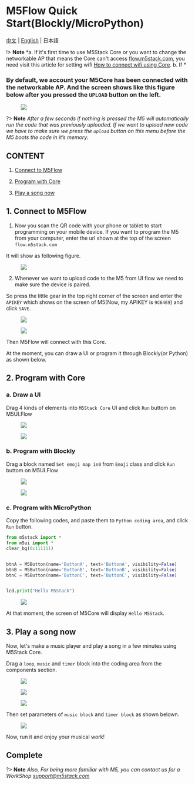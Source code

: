 # M5Flow Quick Start(Blockly/MicroPython)

[中文](zh_CN/quick_start/m5core/m5stack_core_get_started_MicroPython) | [English](en/quick_start/m5core/m5stack_core_get_started_MicroPython) | 日本語

!> **Note** *a. If it's first time to use M5Stack Core or you want to change the networkable AP that means the Core can't access [flow.m5stack.com](flow.m5stack.com), you need visit this article for setting wifi [How to connect wifi using Core](/en/related_documents/how_to_connect_wifi_using_core). b. If *

### **By default, we account your M5Core has been connected with the networkable AP. And the screen shows like this figure below after you pressed the `UPLOAD` button on the left.**

<figure>
    <img src="assets/img/getting_started_pics/m5stack_core/get_started_with_uiflow/apikey.jpg">
</figure>

?> **Note** *After a few seconds if nothing is pressed the M5 will automatically run the code that was previously uploaded. If we want to upload new code we have to make sure we press the `upload` button on this menu before the M5 boots the code in it’s memory.*

## CONTENT

1. [Connect to M5Flow](#connect-to-m5flow)

2. [Program with Core](#program-with-core)

3. [Play a song now](#play-a-song-now)


## 1. Connect to M5Flow

1. Now you scan the QR code with your phone or tablet to start programming on your mobile device. If you want to program the M5 from your computer, enter the url shown at the top of the screen `flow.m5stack.com`

It will show as following figure.

<figure>
    <img src="assets/img/getting_started_pics/m5stack_core/get_started_with_uiflow/webide.png">
</figure>

2. Whenever we want to upload code to the M5 from UI flow we need to make sure the device is paired.

So press the little gear in the top right corner of the screen and enter the `APIKEY` which shows on the screen of M5(Now, my APIKEY is `9C6469`) and click `SAVE`.

<figure>
    <img src="assets/img/getting_started_pics/m5stack_core/get_started_with_uiflow/click_for_apikey.png">
</figure>

<figure>
    <img src="assets/img/getting_started_pics/m5stack_core/get_started_with_uiflow/input_apikey.png">
</figure>

Then M5Flow will connect with this Core.

At the moment, you can draw a UI or program it through Blockly(or Python) as shown below.

## 2. Program with Core

### a. Draw a UI

Drag 4 kinds of elements into `M5Stack Core` UI and click `Run` buttom on M5UI.Flow

<figure>
    <img src="assets/img/getting_started_pics/m5stack_core/get_started_with_uiflow/draw_ui.png">
</figure>

<figure>
    <img src="assets/img/getting_started_pics/m5stack_core/get_started_with_uiflow/run_and_upload.png">
</figure>

### b. Program with Blockly

Drag a block named `Set emoji map in0` from `Emoji` class and click `Run` buttom on M5UI.Flow

<figure>
    <img src="assets/img/getting_started_pics/m5stack_core/get_started_with_uiflow/draw_heart.png">
</figure>

<figure>
    <img src="assets/img/getting_started_pics/m5stack_core/get_started_with_uiflow/run_and_upload.png">
</figure>

### c. Program with MicroPython

Copy the following codes, and paste them to `Python coding area`, and click `Run` button.

```Python
from m5stack import *
from m5ui import *
clear_bg(0x111111)


btnA = M5Button(name='ButtonA', text='ButtonA', visibility=False)
btnB = M5Button(name='ButtonB', text='ButtonB', visibility=False)
btnC = M5Button(name='ButtonC', text='ButtonC', visibility=False)


lcd.print("Hello M5Stack")
```

<figure>
    <img src="assets/img/getting_started_pics/m5stack_core/get_started_with_uiflow/program_with_micropython.png">
</figure>

At that moment, the screen of M5Core will display `Hello M5Stack`.

## 3. Play a song now

Now, let's make a music player and play a song in a few minutes using M5Stack Core.

Drag a `loop`, `music` and `timer` block into the coding area from the components section.

<figure>
    <img src="assets/img/getting_started_pics/m5stack_core/get_started_with_uiflow/drag_loop_block.png">
</figure>

<figure>
    <img src="assets/img/getting_started_pics/m5stack_core/get_started_with_uiflow/drag_music_block.png">
</figure>

<figure>
    <img src="assets/img/getting_started_pics/m5stack_core/get_started_with_uiflow/drag_timer_block.png">
</figure>

Then set parameters of `music block` and `timer block` as shown belown.

<figure>
    <img src="assets/img/getting_started_pics/m5stack_core/get_started_with_uiflow/whole_program.png">
</figure>

Now, run it and enjoy your musical work!

## Complete

?> **Note** *Also, For being more familiar with M5, you can contact us for a WorkShop <support@m5stack.com>*
